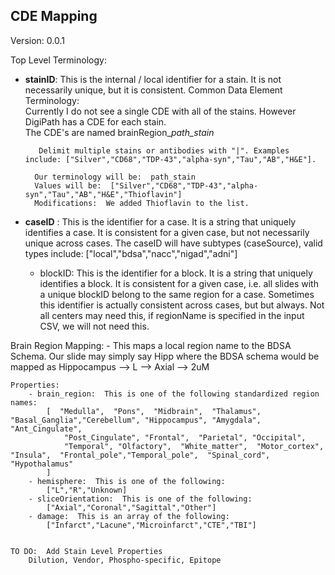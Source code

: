 ## CDE Mapping

Version: 0.0.1

Top Level Terminology:

- <b>stainID</b>:  This is the internal / local identifier for a stain.  It is not necessarily unique, but it is consistent.
      Common Data Element Terminology:  
         Currently I do not see a single CDE with all of the stains.  However DigiPath has a CDE for each stain.  
         The CDE's are named brainRegion_<i>path_stain</i>

         Delimit multiple stains or antibodies with "|". Examples include: ["Silver","CD68","TDP-43","alpha-syn","Tau","AB","H&E"].
   
        Our terminology will be:  path_stain
        Values will be:  ["Silver","CD68","TDP-43","alpha-syn","Tau","AB","H&E","Thioflavin"]
        Modifications:  We added Thioflavin to the list.

- <b>caseID</b> :  This is the identifier for a case.  It is a string that uniquely identifies a case.  It is consistent for a given case, but not necessarily unique across cases.  The caseID will have subtypes (caseSource), valid types include:
        ["local","bdsa","nacc","nigad","adni"]

    - blockID:  This is the identifier for a block.  It is a string that uniquely identifies a block.  It is consistent for a given case, i.e. all slides with a unique blockID belong to the same region for a case.  Sometimes this identifier is actually consistent across cases, but but always.  Not all centers may need this, if regionName is specified in the input CSV, we will not need this.


Brain Region Mapping:
    - This maps a local region name to the BDSA Schema.  Our slide may simply say Hipp where the BDSA schema would be mapped as Hippocampus --> L --> Axial --> 2uM

    Properties:
        - brain_region:  This is one of the following standardized region names:
            [  "Medulla",  "Pons",  "Midbrain",  "Thalamus",  "Basal_Ganglia","Cerebellum", "Hippocampus", "Amygdala", "Ant_Cingulate",
                "Post_Cingulate", "Frontal",  "Parietal", "Occipital",
                "Temporal", "Olfactory",  "White_matter",  "Motor_cortex",  "Insula",  "Frontal_pole","Temporal_pole",  "Spinal_cord",  "Hypothalamus"
            ]
        - hemisphere:  This is one of the following:
            ["L","R","Unknown]
        - sliceOrientation:  This is one of the following:
            ["Axial","Coronal","Sagittal","Other"]
        - damage:  This is an array of the following:
            ["Infarct","Lacune","Microinfarct","CTE","TBI"]


    TO DO:  Add Stain Level Properties
        Dilution, Vendor, Phospho-specific, Epitope